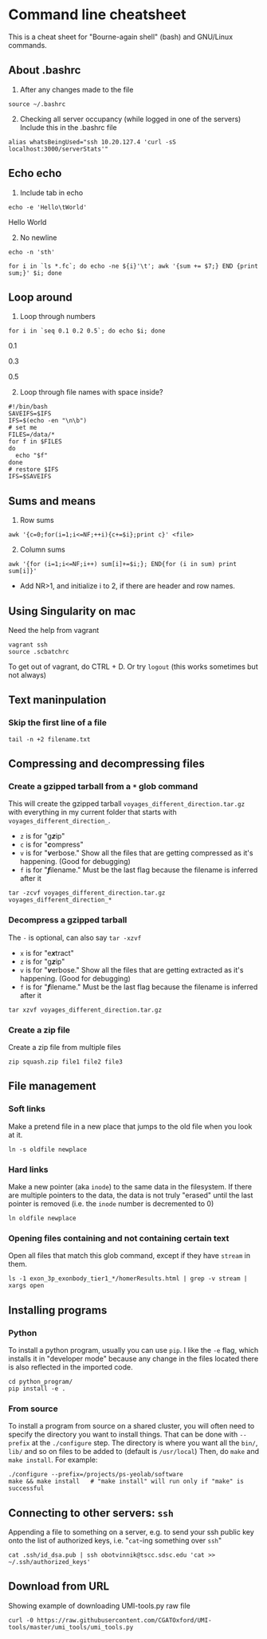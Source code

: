 # Command line cheatsheet

This is a cheat sheet for "Bourne-again shell" (bash) and GNU/Linux commands.

## About .bashrc
1. After any changes made to the file
```
source ~/.bashrc
```

2. Checking all server occupancy (while logged in one of the servers)
Include this in the .bashrc file
```
alias whatsBeingUsed="ssh 10.20.127.4 'curl -sS localhost:3000/serverStats'"
```

## Echo echo
1. Include tab in echo

```
echo -e 'Hello\tWorld'
```
Hello World

2. No newline

```
echo -n 'sth'
```
```
for i in `ls *.fc`; do echo -ne ${i}'\t'; awk '{sum += $7;} END {print sum;}' $i; done
```
## Loop around

1. Loop through numbers

```
for i in `seq 0.1 0.2 0.5`; do echo $i; done
```
0.1

0.3

0.5

2. Loop through file names with space inside?
```
#!/bin/bash
SAVEIFS=$IFS
IFS=$(echo -en "\n\b")
# set me
FILES=/data/*
for f in $FILES
do
  echo "$f"
done
# restore $IFS
IFS=$SAVEIFS
```

## Sums and means
1. Row sums
```
awk '{c=0;for(i=1;i<=NF;++i){c+=$i};print c}' <file>
```
2. Column sums
```
awk '{for (i=1;i<=NF;i++) sum[i]+=$i;}; END{for (i in sum) print sum[i]}'
```
* Add NR>1, and initialize i to 2, if there are header and row names.

## Using Singularity on mac

Need the help from vagrant

```
vagrant ssh
source .scbatchrc
```
To get out of vagrant, do CTRL + D. Or try ```logout``` (this works sometimes but not always)

## Text maninpulation

### Skip the first line of a file

```
tail -n +2 filename.txt
```

## Compressing and decompressing files

### Create a gzipped tarball from a `*` glob command

This will create the gzipped tarball `voyages_different_direction.tar.gz` with everything in my current folder that starts with `voyages_different_direction_`.

* `z` is for "g***z***ip"
* `c` is for "***c***ompress"
* `v` is for "***v***erbose." Show all the files that are getting compressed as it's happening. (Good for debugging)
* `f` is for "***f***ilename." Must be the last flag because the filename is inferred after it

```
tar -zcvf voyages_different_direction.tar.gz voyages_different_direction_*
```

### Decompress a gzipped tarball

The `-` is optional, can also say `tar -xzvf`

* `x` is for "e***x***tract"
* `z` is for "g***z***ip"
* `v` is for "***v***erbose." Show all the files that are getting extracted as it's happening. (Good for debugging)
* `f` is for "***f***ilename." Must be the last flag because the filename is inferred after it

```
tar xzvf voyages_different_direction.tar.gz
```

### Create a zip file

Create a zip file from multiple files

```
zip squash.zip file1 file2 file3
```


## File management

### Soft links

Make a pretend file in a new place that jumps to the old file when you look at it.

```
ln -s oldfile newplace
```

### Hard links

Make a new pointer (aka `inode`) to the same data in the filesystem. If there are multiple pointers to the data, the data is not truly "erased" until the last pointer is removed (i.e. the `inode` number is decremented to 0)

```
ln oldfile newplace
```

### Opening files containing and not containing certain text

Open all files that match this glob command, except if they have `stream` in them.

```
ls -1 exon_3p_exonbody_tier1_*/homerResults.html | grep -v stream | xargs open
```

## Installing programs 

### Python

To install a python program, usually you can use `pip`. I like the `-e` flag, which installs it in "developer mode" because any change in the files located there is also reflected in the imported code.

```
cd python_program/
pip install -e .
```

### From source

To install a program from source on a shared cluster, you will often need to specify the directory you want to install things. That can be done with `--prefix` at the `./configure` step. The directory is where you want all the `bin/`, `lib/` and so on files to be added to (default is `/usr/local`) Then, do `make` and `make install`. For example:

```
./configure --prefix=/projects/ps-yeolab/software
make && make install   # "make install" will run only if "make" is successful
```

## Connecting to other servers: `ssh`

Appending a file to something on a server, e.g. to send your ssh public key onto the list of authorized keys, i.e. "`cat`-ing something over `ssh`"

```
cat .ssh/id_dsa.pub | ssh obotvinnik@tscc.sdsc.edu 'cat >> ~/.ssh/authorized_keys'
```

## Download from URL
Showing example of downloading UMI-tools.py raw file
```
curl -0 https://raw.githubusercontent.com/CGATOxford/UMI-tools/master/umi_tools/umi_tools.py
```
